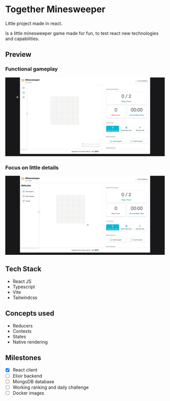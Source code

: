 # Together Minesweeper

Little project made in react.

Is a little minesweeper game made for fun, to test react new technologies and capabilities.

## Preview

### Functional gameplay
![demo](./demovids/mineswp_intro.gif)

### Focus on little details
![features](./demovids/mineswp_features.gif)

## Tech Stack

- React JS
- Typescript
- Vite
- Tailwindcss

## Concepts used

- Reducers
- Contexts
- States
- Native rendering

## Milestones
- [x] React client
- [ ] Elixir backend
- [ ] MongoDB database
- [ ] Working ranking and daily challenge
- [ ] Docker images
